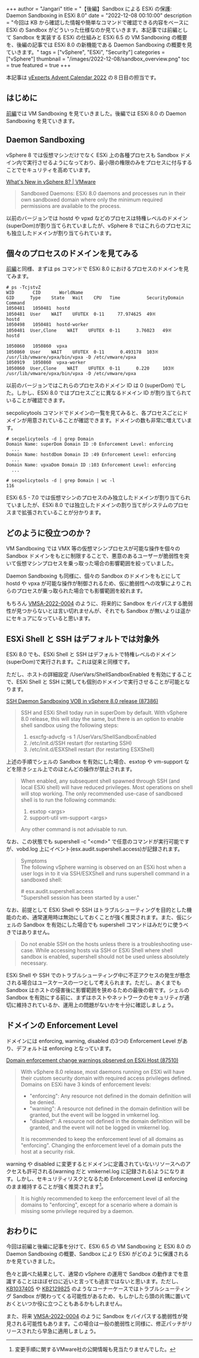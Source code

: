 +++
author = "Jangari"
title = "【後編】Sandbox による ESXi の保護: Daemon Sandboxing in ESXi 8.0"
date = "2022-12-08 00:10:00"
description = "今回は KB から確認した情報や簡単なコマンドで確認できる内容をベースに ESXi の Sandbox がどういった仕様なのか見ていきます。本記事では前編として Sandbox を実装する ESXi の仕組みと ESXi 6.5 の VM Sandboxing の概要を、後編の記事では ESXi 8.0 の新機能である Daemon Sandboxing の概要を見ていきます。"
tags = ["vSphere", "ESXi", "Security"]
categories = ["vSphere"]
thumbnail = "/images/2022-12-08/sandbox_overview.png"
toc = true
featured = true
+++

本記事は [vExperts Advent Calendar 2022](https://adventar.org/calendars/7894) の８日目の担当です。

## はじめに

[前編](/post/2022-12-08_1/)では VM Sandboxing を見ていきました。後編では ESXi 8.0 の Daemon Sandboxing を見ていきます。

## Daemon Sandboxing

vSphere 8 では仮想マシンだけでなく ESXi 上の各種プロセスも Sandbox ドメイン内で実行させるようになっており、最小限の権限のみをプロセスに付与することでセキュリティを高めています。

[What's New in vSphere 8? | VMware](https://core.vmware.com/resource/whats-new-vsphere-8#section8)
> Sandboxed Daemons: ESXi 8.0 daemons and processes run in their own sandboxed domain where only the minimum required permissions are available to the process.

以前のバージョンでは hostd や vpxd などのプロセスは特権レベルのドメイン(superDom)が割り当てられていましたが、vSphere 8 ではこれらのプロセスにも独立したドメインが割り当てられています。

## 個々のプロセスのドメインを見てみる

[前編](/post/2022-12-08_1/)と同様、まずは ps コマンドで ESXi 8.0 におけるプロセスのドメインを見てみます。

```
# ps -TcjstvZ
WID       CID       WorldName                                               GID      Type    State   Wait    CPU   Time          SecurityDomain  Command
1050481   1050481  hostd                                                   1050481  User    WAIT    UFUTEX  0-11     77.974625  49※            hostd
1050498   1050481  hostd-worker                                            1050481  User,Clone    WAIT    UFUTEX  0-11      3.76023   49※            hostd

1050860   1050860  vpxa                                                    1050860  User    WAIT    UFUTEX  0-11      0.493178  103※           /usr/lib/vmware/vpxa/bin/vpxa -D /etc/vmware/vpxa
1050919   1050860  vpxa-worker                                             1050860  User,Clone    WAIT    UFUTEX  0-11      0.220     103※           /usr/lib/vmware/vpxa/bin/vpxa -D /etc/vmware/vpxa
```

以前のバージョンではこれらのプロセスのドメイン ID は 0 (superDom) でした。しかし、ESXi 8.0 ではプロセスごとに異なるドメイン ID が割り当てられていることが確認できます。

secpolicytools コマンドでドメインの一覧を見てみると、各プロセスごとにドメインが用意されていることが確認できます。ドメインの数も非常に増えています。

```
# secpolicytools -d | grep Domain
Domain Name: superDom Domain ID :0 Enforcement Level: enforcing
  ...
Domain Name: hostdDom Domain ID :49 Enforcement Level: enforcing
  ...
Domain Name: vpxaDom Domain ID :103 Enforcement Level: enforcing
  ...

# secpolicytools -d | grep Domain | wc -l
116
```

ESXi 6.5 - 7.0 では仮想マシンのプロセスのみ独立したドメインが割り当てられていましたが、ESXi 8.0 では独立したドメインの割り当てがシステムのプロセスまで拡張されていることが分かります。

## どのように役立つのか？

VM Sandboxing では VMX 等の仮想マシンプロセスが可能な操作を個々の Sandbox ドメインをもとに制限することで、悪意のあるユーザーが脆弱性を突いて仮想マシンプロセスを乗っ取った場合の影響範囲を絞っていました。

Daemon Sandboxing も同様に、個々の Sandbox のドメインをもとにして hostd や vpxa が可能な操作が制御されるため、仮に脆弱性への攻撃によりこれらのプロセスが乗っ取られた場合でも影響範囲を絞れます。

もちろん [VMSA-2022-0004](https://www.vmware.com/security/advisories/VMSA-2022-0004.html) のように、将来的に Sandbox をバイパスする脆弱性が見つからないとは言い切れませんが、それでも Sandbox が無いよりは遥かにセキュアになっていると思います。

## ESXi Shell と SSH はデフォルトでは対象外

ESXi 8.0 でも、ESXi Shell と SSH はデフォルトで特権レベルのドメイン(superDom)で実行されます。これは従来と同様です。

ただし、ホストの詳細設定 /UserVars/ShellSandboxEnabled を有効にすることで、ESXi Shell と SSH に関しても個別のドメインで実行させることが可能となります。

[SSH Daemon Sandboxing VOB in vSphere 8.0 release (87386)](https://kb.vmware.com/s/article/87386)
> SSH and ESXi Shell today run in superDom by default. With vSphere 8.0 release, this will stay the same, but there is an option to enable shell sandbox using the following steps:
> 
> 1. esxcfg-advcfg -s 1 /UserVars/ShellSandboxEnabled
> 1. /etc/init.d/SSH restart (for restarting SSH)
> 1. /etc/init.d/ESXShell restart (for restarting ESXShell)

上述の手順でシェルの Sandbox を有効にした場合、esxtop や vm-support などを除きシェル上でのほとんどの操作が禁止されます。

> When enabled, any subsequent shell spawned through SSH (and local ESXi shell) will have reduced privileges. Most operations on shell will stop working.
> The only recommended use-case of sandboxed shell is to run the following commands:
> 
> 1. esxtop \<args\>
> 1. support-util vm-support \<args\>
> 
> Any other command is not advisable to run.

なお、この状態でも supershell -c "\<cmd\>" で任意のコマンドが実行可能ですが、vobd.log 上にイベント(esx.audit.supershell.access)が記録されます。

> Symptoms  
> The following vSphere warning is observed on an ESXi host when a user logs in to it via SSH/ESXShell and runs supershell command in a sandboxed shell:
> 
> \# esx.audit.supershell.access  
> "Supershell session has been started by a user."

なお、前提として ESXi Shell や SSH はトラブルシューティングを目的とした機能のため、通常運用時は無効にしておくことが強く推奨されます。また、仮にシェルの Sandbox を有効にした場合でも supershell コマンドはみだりに使うべきではありません。

> Do not enable SSH on the hosts unless there is a troubleshooting use-case. While accessing hosts via SSH or ESXi Shell where shell sandbox is enabled, supershell should not be used unless absolutely necessary.

ESXi Shell や SSH でのトラブルシューティング中に不正アクセスの発生が懸念される場合はユースケースの一つとして考えられます。ただし、あくまでも Sandbox はホストの侵害後に影響範囲を狭めるための最後の砦です。シェルの Sandbox を有効にする前に、まずはホストやネットワークのセキュリティが適切に維持されているか、運用上の問題がないかを十分に確認しましょう。

## ドメインの Enforcement Level

ドメインには enforcing, warning, disabled の3つの Enforcement Level があり、デフォルトは enforcing となっています。

[Domain enforcement change warnings observed on ESXi Host (87510)](https://kb.vmware.com/s/article/87510)

> With vSphere 8.0 release, most daemons running on ESXi will have their custom security domain with required access privileges defined.
> Domains on ESXi have 3 kinds of enforcement levels:
> 
> - "enforcing": Any resource not defined in the domain definition will be denied.
> - "warning":  A resource not defined in the domain definition will be granted, but the event will be logged in vmkernel log.
> - "disabled": A resource not defined in the domain definition will be granted, and the event will not be logged in vmkernel log.
> 
> It is recommended to keep the enforcement level of all domains as "enforcing". Changing the enforcement level of a domain puts the host at a security risk.

warning や disabled に変更するとドメインに定義されていないリソースへのアクセスも許可される(warning だと vmkernel.log に記録される)ようになります。しかし、セキュリティリスクとなるため Enforcement Level は enforcing のまま維持することが強く推奨されます[^1]。

[^1]: 変更手順に関するVMware社の公開情報も見当たりませんでした。

> It is highly recommended to keep the enforcement level of all the domains to "enforcing", except for a scenario where a domain is missing some privilege required by a daemon.

## おわりに

今回は前編と後編に記事を分けて、ESXi 6.5 の VM Sandboxing と ESXi 8.0 の Daemon Sandboxing の概要、Sandbox により ESXi がどのように保護されるかを見ていきました。

色々と調べた結果として、通常の vSphere の運用で Sandbox の動作までを意識することはほぼゼロに近いと言っても過言ではないと思います。ただし、[KB1037405](https://kb.vmware.com/s/article/1037405) や [KB2129825](https://kb.vmware.com/s/article/2129825) のようなコーナーケースではトラブルシューティング Sandbox が関わってくる可能性があるため、もしかしたら頭の片隅に置いておくといつか役に立つこともあるかもしれません。

また、将来 [VMSA-2022-0004](https://www.vmware.com/security/advisories/VMSA-2022-0004.html) のように Sandbox をバイパスする脆弱性が発見される可能性もあります。この場合は一般の脆弱性と同様に、修正パッチがリリースされたら早急に適用しましょう。